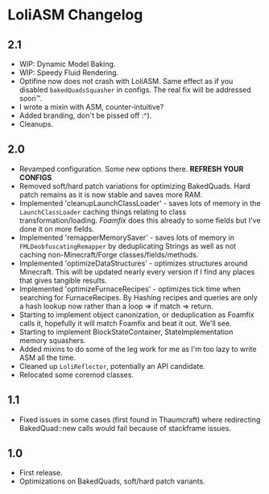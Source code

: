 # LoliASM Changelog

## 2.1
- WIP: Dynamic Model Baking.
- WIP: Speedy Fluid Rendering.
- Optifine now does not crash with LoliASM. Same effect as if you disabled `bakedQuadsSquasher` in configs. The real fix will be addressed soon:tm:.
- I wrote a mixin with ASM, counter-intuitive?
- Added branding, don't be pissed off :^).
- Cleanups.

## 2.0
- Revamped configuration. Some new options there. **REFRESH YOUR CONFIGS**
- Removed soft/hard patch variations for optimizing BakedQuads. Hard patch remains as it is now stable and saves more RAM.
- Implemented 'cleanupLaunchClassLoader' - saves lots of memory in the `LaunchClassLoader` caching things relating to class transformation/loading. *Foamfix* does this already to some fields but I've done it on more fields.
- Implemented 'remapperMemorySaver' - saves lots of memory in `FMLDeobfuscatingRemapper` by deduplicating Strings as well as not caching non-Minecraft/Forge classes/fields/methods.
- Implemented 'optimizeDataStructures' - optimizes structures around Minecraft. This will be updated nearly every version if I find any places that gives tangible results.
- Implemented 'optimizeFurnaceRecipes' - optimizes tick time when searching for FurnaceRecipes. By Hashing recipes and queries are only a hash lookup now rather than a loop => if match => return.
- Starting to implement object canonization, or deduplication as Foamfix calls it, hopefully it will match Foamfix and beat it out. We'll see.
- Starting to implement BlockStateContainer, StateImplementation memory squashers.
- Added mixins to do some of the leg work for me as I'm too lazy to write ASM all the time.
- Cleaned up `LoliReflector`, potentially an API candidate.
- Relocated some coremod classes.

## 1.1
- Fixed issues in some cases (first found in Thaumcraft) where redirecting BakedQuad::new calls would fail because of stackframe issues.

## 1.0
- First release.
- Optimizations on BakedQuads, soft/hard patch variants.